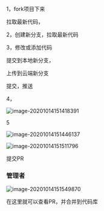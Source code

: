 1，fork项目下来

拉取最新代码，

2，创建新分支，拉取最新代码

3，修改或添加代码

提交到本地新分支，

上传到云端新分支

提交，推送

4，

![image-20201014151418391](D:\笔记\media\image-20201014151418391.png)

5

![image-20201014151446137](D:\笔记\media\image-20201014151446137.png)

![image-20201014151511796](D:\笔记\media\image-20201014151511796.png)

提交PR

### 管理者

![image-20201014151549870](D:\笔记\media\image-20201014151549870.png)

在这里就可以查看PR，并合并到代码库